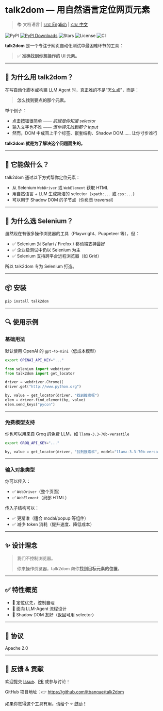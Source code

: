 # talk2dom — 用自然语言定位网页元素
> 📚 文档语言 | [🇺🇸 English](./README.md) | [🇨🇳 中文](./README.zh.md)

![PyPI](https://img.shields.io/pypi/v/talk2dom)
[![PyPI Downloads](https://static.pepy.tech/badge/talk2dom)](https://pepy.tech/projects/talk2dom)
![Stars](https://img.shields.io/github/stars/itbanque/talk2dom?style=social)
![License](https://img.shields.io/github/license/itbanque/talk2dom)
![CI](https://github.com/itbanque/talk2dom/actions/workflows/test.yaml/badge.svg)

**talk2dom** 是一个专注于网页自动化测试中最困难环节的工具：

> ✅ **准确找到你想操作的 UI 元素。**

---

## 🧠 为什么用 talk2dom？

在写自动化脚本或构建 LLM Agent 时，真正难的不是“怎么点”，而是：

> **怎么找到要点的那个元素。**

举个例子：
- 点击按钮很简单 —— *前提是你知道 selector*
- 输入文字也不难 —— *但你得先找到那个 input*
- 然而，DOM 中成百上千个标签、嵌套结构、Shadow DOM…… 让你寸步难行

**talk2dom 就是为了解决这个问题而生的。**

---

## 🎯 它能做什么？

talk2dom 通过以下方式帮你定位元素：

- 从 Selenium `WebDriver` 或 `WebElement` 获取 HTML
- 用自然语言 + LLM 生成简洁的 selector（`xpath:...` 或 `css:...`）
- 可以用于 Shadow DOM 的子节点（你负责 traversal）

---

## 🤔 为什么选 Selenium？

虽然现在有很多操作浏览器的工具（Playwright、Puppeteer 等），但：

- ✅ Selenium 对 Safari / Firefox / 移动端支持最好
- ✅ 企业级测试中仍以 Selenium 为主
- ✅ Selenium 支持跨平台远程浏览器（如 Grid）

所以 talk2dom 专为 Selenium 打造。

---

## 📦 安装

```bash
pip install talk2dom
```

---

## 🔍 使用示例

### 基础用法

默认使用 OpenAI 的 `gpt-4o-mini`（低成本模型）

```bash
export OPENAI_API_KEY="..."
```

```python
from selenium import webdriver
from talk2dom import get_locator

driver = webdriver.Chrome()
driver.get("http://www.python.org")

by, value = get_locator(driver, "找到搜索框")
elem = driver.find_element(by, value)
elem.send_keys("pycon")
```

---

### 免费模型支持

你也可以用来自 Groq 的免费 LLM，如 `llama-3.3-70b-versatile`

```bash
export GROQ_API_KEY="..."
```

```python
by, value = get_locator(driver, "找到搜索框", model="llama-3.3-70b-versatile", model_provider="groq")
```

---

### 输入对象类型

你可以传入：
- ✅ `WebDriver`（整个页面）
- ✅ `WebElement`（局部 HTML）

传入子结构可以：
- ✅ 更精准（适合 modal/popup 等组件）
- ✅ 减少 token 消耗（提升速度、降低成本）

---

## ✨ 设计理念

> 我们不控制浏览器。
>
> 你来操作浏览器，talk2dom 帮你**找到目标元素的位置**。

---

## ✅ 特性概览

- 📍 定位优先，控制自理
- 🤖 面向 LLM-Agent 流程设计
- 🧩 Shadow DOM 友好（返回可用 selector）

---

## 📄 协议

Apache 2.0

---

## 💬 反馈 & 贡献

欢迎提交 [Issue](https://github.com/itbanque/talk2dom/issues)、[PR](https://github.com/itbanque/talk2dom/pulls) 或参与讨论！

GitHub 项目地址：👉 https://github.com/itbanque/talk2dom

如果你觉得这个工具有用，请给个 ⭐️ 鼓励！